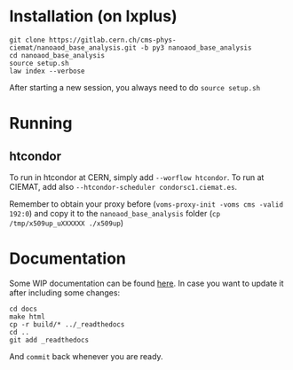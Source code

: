 # Installation (on lxplus)

```
git clone https://gitlab.cern.ch/cms-phys-ciemat/nanoaod_base_analysis.git -b py3 nanoaod_base_analysis
cd nanoaod_base_analysis
source setup.sh
law index --verbose
```

After starting a new session, you always need to do ``` source setup.sh ```


# Running

## htcondor

To run in htcondor at CERN, simply add ```--worflow htcondor```. To run at CIEMAT, add also ```--htcondor-scheduler condorsc1.ciemat.es```.

Remember to obtain your proxy before (`voms-proxy-init -voms cms -valid 192:0`) and copy it to the `nanoaod_base_analysis` folder (`cp /tmp/x509up_uXXXXXX ./x509up`)


# Documentation

Some WIP documentation can be found [here](https://nanoaod-base-analysis.readthedocs.io). In case you want to update it after including some changes:
```
cd docs
make html
cp -r build/* ../_readthedocs
cd ..
git add _readthedocs
```
 
And `commit` back whenever you are ready.

